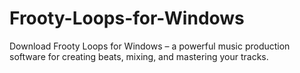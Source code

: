 # Frooty-Loops-for-Windows
 Download Frooty Loops for Windows – a powerful music production software for creating beats, mixing, and mastering your tracks.
